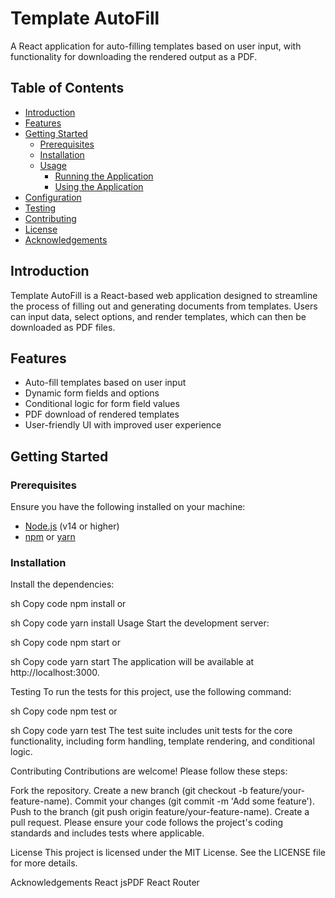 # Template AutoFill

A React application for auto-filling templates based on user input, with functionality for downloading the rendered output as a PDF.

## Table of Contents
- [Introduction](#introduction)
- [Features](#features)
- [Getting Started](#getting-started)
  - [Prerequisites](#prerequisites)
  - [Installation](#installation)
  - [Usage](#usage)
    - [Running the Application](#running-the-application)
    - [Using the Application](#using-the-application)
- [Configuration](#configuration)
- [Testing](#testing)
- [Contributing](#contributing)
- [License](#license)
- [Acknowledgements](#acknowledgements)

## Introduction

Template AutoFill is a React-based web application designed to streamline the process of filling out and generating documents from templates. Users can input data, select options, and render templates, which can then be downloaded as PDF files.

## Features

- Auto-fill templates based on user input
- Dynamic form fields and options
- Conditional logic for form field values
- PDF download of rendered templates
- User-friendly UI with improved user experience

## Getting Started

### Prerequisites

Ensure you have the following installed on your machine:
- [Node.js](https://nodejs.org/) (v14 or higher)
- [npm](https://www.npmjs.com/) or [yarn](https://yarnpkg.com/)

### Installation




Install the dependencies:

sh
Copy code
npm install
or

sh
Copy code
yarn install
Usage
Start the development server:

sh
Copy code
npm start
or

sh
Copy code
yarn start
The application will be available at http://localhost:3000.

Testing
To run the tests for this project, use the following command:

sh
Copy code
npm test
or

sh
Copy code
yarn test
The test suite includes unit tests for the core functionality, including form handling, template rendering, and conditional logic.

Contributing
Contributions are welcome! Please follow these steps:

Fork the repository.
Create a new branch (git checkout -b feature/your-feature-name).
Commit your changes (git commit -m 'Add some feature').
Push to the branch (git push origin feature/your-feature-name).
Create a pull request.
Please ensure your code follows the project's coding standards and includes tests where applicable.

License
This project is licensed under the MIT License. See the LICENSE file for more details.

Acknowledgements
React
jsPDF
React Router

